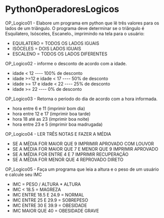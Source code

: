 # PythonOperadoresLogicos

OP_Logico01 - Elabore  um programa em python que lê três
valores para os lados de um triângulo. O programa deve 
determinar se o triângulo é Esquilatero, Isósceles, Escanelo., imprimindo na tela para o usuário:
 - EQUILATERO = TODOS OS LADOS IGUAIS
 - ISÓCELES = DOIS LADOS IGUAIS
 - ESCALENO = TODOS OS LADOS DIFERENTES

OP_Logico02 - informe o desconto de acordo com a idade. 
 - idade < 12 ---- 100% de desconto
 - idade >=12 e idade < 17 ---- 50% de desconto
 - idade >= 17 e idade < 22 ---- 25% de desconto
 - idade >= 22 ---- 0% de desconto

OP_Logico03 - Retorna o periodo do dia de acordo com a hora informada.
 - hora entre 6 e 11 (imprimir bom dia)
 - hora entre 12 e 17 (imprimir boa tarde)
 - hora 18 até as 23 (imprimir boa noite)
 - hora entre 23 e 5 (imprimir boa madrugada)

OP_Logico04 - LER TRÊS NOTAS E FAZER A MÉDIA
  - SE A MÉDIA FOR MAIOR QUE 9 IMPRIMIR APROVADO COM LOUVOR
  - SE A MÉDIA FOR MAIOR QUE 7 E MENOR QUE 9 IMPRIMIR APROVADO
  - SE A MÉDIA FOR ENTRE 4 E 7 IMPRIMIR RECUPERAÇÃO
  - SE A MÉDIA FOR MENOR QUE 4 REPROVADO DIRETO

OP_Logico05 - Faça um programa que leia a altura e o peso
de um usuário e calcule seu IMC 
- IMC = PESO / ALTURA * ALTURA 
- IMC < 18.5 = MAGREZA
- IMC ENTRE 18.5 E 24.9 = NORMAL
- IMC ENTRE 25 E 29.9 = SOBREPESO
- IMC ENTRE 30 E 39.9 = OBESIDADE
- IMC MAIOR QUE 40 = OBESIDADE GRAVE 
